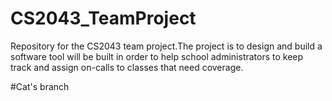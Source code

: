 # CS2043_TeamProject
Repository for the CS2043 team project.The project is to design and build a software tool will be built in order to help school administrators to keep track and assign on-calls to classes that need coverage.


#Cat's branch
